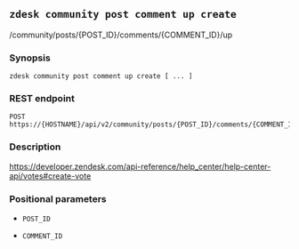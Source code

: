 ## `zdesk community post comment up create`

/community/posts/{POST_ID}/comments/{COMMENT_ID}/up

### Synopsis

    zdesk community post comment up create [ ... ]

### REST endpoint

    POST https://{HOSTNAME}/api/v2/community/posts/{POST_ID}/comments/{COMMENT_ID}/up

### Description

https://developer.zendesk.com/api-reference/help_center/help-center-api/votes#create-vote

### Positional parameters

* `POST_ID`

* `COMMENT_ID`

